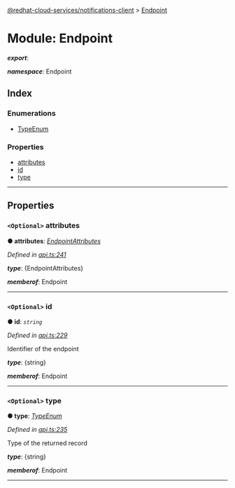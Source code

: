 [@redhat-cloud-services/notifications-client](../README.md) > [Endpoint](../modules/endpoint.md)

# Module: Endpoint

*__export__*: 

*__namespace__*: Endpoint

## Index

### Enumerations

* [TypeEnum](../enums/endpoint.typeenum.md)

### Properties

* [attributes](endpoint.md#attributes)
* [id](endpoint.md#id)
* [type](endpoint.md#type)

---

## Properties

<a id="attributes"></a>

### `<Optional>` attributes

**● attributes**: *[EndpointAttributes](endpointattributes.md)*

*Defined in [api.ts:241](https://github.com/RedHatInsights/javascript-clients/blob/master/packages/hooks/api.ts#L241)*

*__type__*: {EndpointAttributes}

*__memberof__*: Endpoint

___
<a id="id"></a>

### `<Optional>` id

**● id**: *`string`*

*Defined in [api.ts:229](https://github.com/RedHatInsights/javascript-clients/blob/master/packages/hooks/api.ts#L229)*

Identifier of the endpoint

*__type__*: {string}

*__memberof__*: Endpoint

___
<a id="type"></a>

### `<Optional>` type

**● type**: *[TypeEnum](../enums/endpoint.typeenum.md)*

*Defined in [api.ts:235](https://github.com/RedHatInsights/javascript-clients/blob/master/packages/hooks/api.ts#L235)*

Type of the returned record

*__type__*: {string}

*__memberof__*: Endpoint

___

